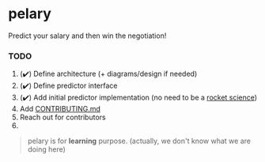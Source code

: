 # pelary

Predict your salary and then win the negotiation!

### TODO

1. (:heavy_check_mark:) Define architecture (+ diagrams/design if needed)
2. (:heavy_check_mark:) Define predictor interface
3. (:heavy_check_mark:) Add initial predictor implementation (no need to be a [rocket science](https://idioms.thefreedictionary.com/rocket+science#:~:text=A%20pursuit%2C%20activity%2C%20or%20endeavor,negative%20to%20imply%20the%20opposite.))
4. Add [CONTRIBUTING.md](https://gist.github.com/PurpleBooth/b24679402957c63ec426)
5. Reach out for contributors
6.

> pelary is for **learning** purpose. (actually, we don't know what we are doing here)
